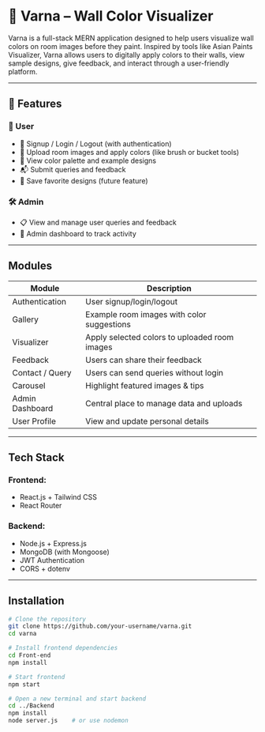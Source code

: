 # 🎨 Varna – Wall Color Visualizer

Varna is a full-stack MERN application designed to help users visualize wall colors on room images before they paint. Inspired by tools like Asian Paints Visualizer, Varna allows users to digitally apply colors to their walls, view sample designs, give feedback, and interact through a user-friendly platform.

---

## 🚀 Features

### 👤 User
- 📝 Signup / Login / Logout (with authentication)
- 🎨 Upload room images and apply colors (like brush or bucket tools)
- 📸 View color palette and example designs
- 📬 Submit queries and feedback
- 🧡 Save favorite designs (future feature)

### 🛠️ Admin
- 📋 View and manage user queries and feedback
- 🧾 Admin dashboard to track activity

---

##  Modules

| Module             | Description                                  |
|--------------------|----------------------------------------------|
| Authentication     | User signup/login/logout             |
| Gallery            | Example room images with color suggestions   |
| Visualizer         | Apply selected colors to uploaded room images|
| Feedback           | Users can share their feedback               |
| Contact / Query    | Users can send queries without login         |
| Carousel           | Highlight featured images & tips             |
| Admin Dashboard    | Central place to manage data and uploads     |
| User Profile       | View and update personal details             |

---

## Tech Stack

### Frontend:
- React.js + Tailwind CSS
- React Router

### Backend:
- Node.js + Express.js
- MongoDB (with Mongoose)
- JWT Authentication
- CORS + dotenv

---

## Installation

```bash
# Clone the repository
git clone https://github.com/your-username/varna.git
cd varna

# Install frontend dependencies
cd Front-end
npm install

# Start frontend
npm start

# Open a new terminal and start backend
cd ../Backend
npm install
node server.js    # or use nodemon
